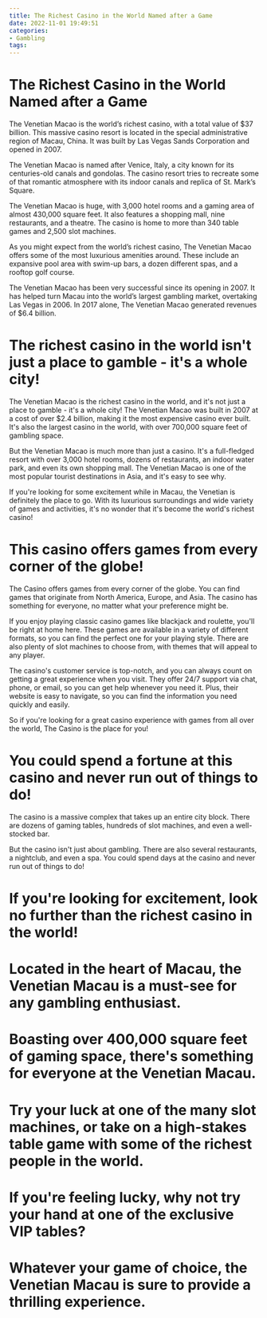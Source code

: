 ```yaml
---
title: The Richest Casino in the World Named after a Game
date: 2022-11-01 19:49:51
categories:
- Gambling
tags:
---
```



#  The Richest Casino in the World Named after a Game

The Venetian Macao is the world’s richest casino, with a total value of $37 billion. This massive casino resort is located in the special administrative region of Macau, China. It was built by Las Vegas Sands Corporation and opened in 2007.

The Venetian Macao is named after Venice, Italy, a city known for its centuries-old canals and gondolas. The casino resort tries to recreate some of that romantic atmosphere with its indoor canals and replica of St. Mark’s Square.

The Venetian Macao is huge, with 3,000 hotel rooms and a gaming area of almost 430,000 square feet. It also features a shopping mall, nine restaurants, and a theatre. The casino is home to more than 340 table games and 2,500 slot machines.

As you might expect from the world’s richest casino, The Venetian Macao offers some of the most luxurious amenities around. These include an expansive pool area with swim-up bars, a dozen different spas, and a rooftop golf course.

The Venetian Macao has been very successful since its opening in 2007. It has helped turn Macau into the world’s largest gambling market, overtaking Las Vegas in 2006. In 2017 alone, The Venetian Macao generated revenues of $6.4 billion.

#  The richest casino in the world isn't just a place to gamble - it's a whole city!

The Venetian Macao is the richest casino in the world, and it's not just a place to gamble - it's a whole city! The Venetian Macao was built in 2007 at a cost of over $2.4 billion, making it the most expensive casino ever built. It's also the largest casino in the world, with over 700,000 square feet of gambling space.

But the Venetian Macao is much more than just a casino. It's a full-fledged resort with over 3,000 hotel rooms, dozens of restaurants, an indoor water park, and even its own shopping mall. The Venetian Macao is one of the most popular tourist destinations in Asia, and it's easy to see why.

If you're looking for some excitement while in Macau, the Venetian is definitely the place to go. With its luxurious surroundings and wide variety of games and activities, it's no wonder that it's become the world's richest casino!

#  This casino offers games from every corner of the globe!

The Casino offers games from every corner of the globe. You can find games that originate from North America, Europe, and Asia. The casino has something for everyone, no matter what your preference might be.

If you enjoy playing classic casino games like blackjack and roulette, you'll be right at home here. These games are available in a variety of different formats, so you can find the perfect one for your playing style. There are also plenty of slot machines to choose from, with themes that will appeal to any player.

The casino's customer service is top-notch, and you can always count on getting a great experience when you visit. They offer 24/7 support via chat, phone, or email, so you can get help whenever you need it. Plus, their website is easy to navigate, so you can find the information you need quickly and easily.

So if you're looking for a great casino experience with games from all over the world, The Casino is the place for you!

#  You could spend a fortune at this casino and never run out of things to do!

The casino is a massive complex that takes up an entire city block. There are dozens of gaming tables, hundreds of slot machines, and even a well-stocked bar.

But the casino isn't just about gambling. There are also several restaurants, a nightclub, and even a spa. You could spend days at the casino and never run out of things to do!

#  If you're looking for excitement, look no further than the richest casino in the world!

# Located in the heart of Macau, the Venetian Macau is a must-see for any gambling enthusiast.

# Boasting over 400,000 square feet of gaming space, there's something for everyone at the Venetian Macau.

# Try your luck at one of the many slot machines, or take on a high-stakes table game with some of the richest people in the world.

# If you're feeling lucky, why not try your hand at one of the exclusive VIP tables?

# Whatever your game of choice, the Venetian Macau is sure to provide a thrilling experience.
